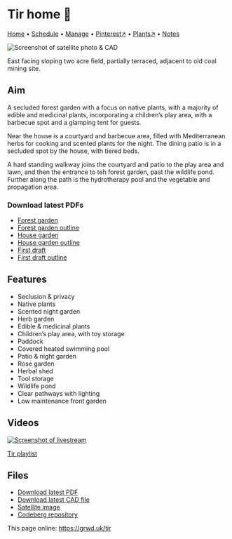 # Tir home 🏡

[Home](https://grwd.uk/tir/) • [Schedule](https://grwd.uk/tir/schedule) • [Manage](https://grwd.uk/tir/manage) • [Pinterest↗](https://pinterest.co.uk/NatureWorksGarden/tir/) • [Plants↗](https://grwd.cc/tir-plants) • [Notes](https://grwd.uk/tir/notes)

![Screenshot of satellite photo & CAD](https://res.cloudinary.com/growdigital/image/upload/w_320/v1702385762/tir/cad-231212.jpg)

East facing sloping two acre field, partially terraced, adjacent to old coal mining site.

## Aim

A secluded forest garden with a focus on native plants, with a majority of edible and medicinal plants, incorporating a children’s play area, with a barbecue spot and a glamping tent for guests.

Near the house is a courtyard and barbecue area, filled with Mediterranean herbs for cooking and scented plants for the night. The dining patio is in a secluded spot by the house, with tiered beds. 

A hard standing walkway joins the courtyard and patio to the play area and lawn, and then the entrance to teh forest garden, past the wildlife pond. Further along the path is the hydrotherapy pool and the vegetable and propagation area.

### Download latest PDFs

* [Forest garden](https://codeberg.org/natureworks/tir/src/branch/main/tir-forestgarden.pdf)
* [Forest garden outline](https://codeberg.org/natureworks/tir/src/branch/main/tir-forestgarden-outline.pdf)
* [House garden](https://codeberg.org/natureworks/tir/src/branch/main/tir-house.pdf)
* [House garden outline](https://codeberg.org/natureworks/tir/src/branch/main/tir-house-outline.pdf)
* [First draft](https://codeberg.org/natureworks/tir/src/branch/main/tir.pdf)
* [First draft outline](https://codeberg.org/natureworks/tir/src/branch/main/tir-outline.pdf)

## Features

* Seclusion & privacy
* Native plants
* Scented night garden
* Herb garden
* Edible & medicinal plants 
* Children’s play area, with toy storage
* Paddock
* Covered heated swimming pool
* Patio & night garden
* Rose garden
* Herbal shed
* Tool storage
* Wildlife pond
* Clear pathways with lighting
* Low maintenance front garden

## Videos

[![Screenshot of livestream](https://res.cloudinary.com/growdigital/image/upload/w_320/v1638362351/clifftop/clifftop-livestream.jpg)](https://grwd.cc/tir-playlist)

[Tir playlist](https://grwd.cc/tir-playlist)

## Files

* [Download latest PDF](https://codeberg.org/natureworks/tir/src/branch/main/tir.pdf)
* [Download latest CAD file](https://codeberg.org/natureworks/tir/src/branch/main/tir.dxf)
* [Satellite image](https://codeberg.org/natureworks/tir/src/branch/main/satellite.jpg)
* [Codeberg repository](https://codeberg.org/natureworks/tir)

This page online: <https://grwd.uk/tir>

